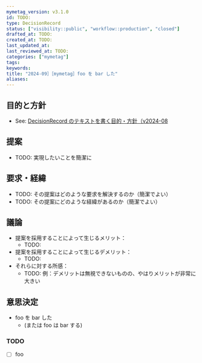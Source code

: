 ```yaml
---
mymetag_version: v3.1.0
id: TODO:
type: DecisionRecord
status: ["visibility::public", "workflow::production", "closed"]
drafted_at: TODO:
created_at: TODO:
last_updated_at:
last_reviewed_at: TODO:
categories: ["mymetag"]
tags:
keywords:
title: "2024-09］［mymetag］foo を bar した"
aliases:
---
```


## 目的と方針

- See: [DecisionRecord のテキストを書く目的・方針（v2024-08](./TODO:.md)

## 提案

- TODO: 実現したいことを簡潔に

## 要求・経緯

- TODO: その提案はどのような要求を解決するのか（簡潔でよい）
- TODO: その提案にどのような経緯があるのか（簡潔でよい）

## 議論

- 提案を採用することによって生じるメリット：
    - TODO:
- 提案を採用することによって生じるデメリット：
    - TODO:
- それらに対する所感：
    - TODO: 例：デメリットは無視できないものの、やはりメリットが非常に大きい

## 意思決定

- foo を bar した
    - (または foo は bar する)

### TODO

- [ ] foo
